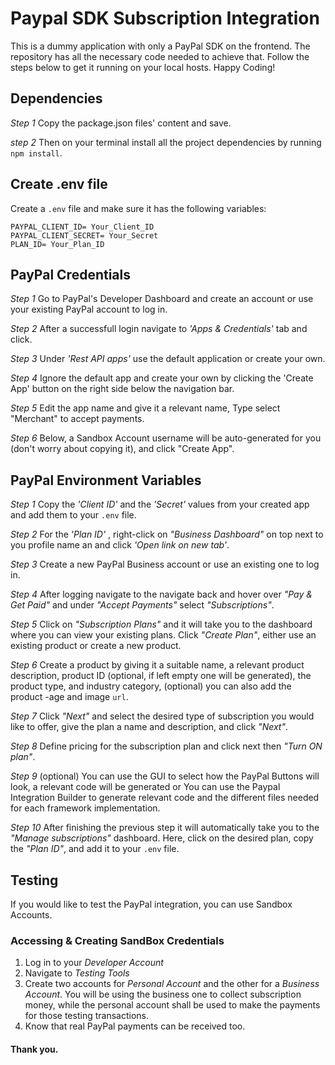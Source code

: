 # Paypal SDK Subscription Integration

This is a dummy application with only a PayPal SDK on the frontend. The repository has all the necessary code needed to achieve that. Follow the steps below to get it running on your local hosts. Happy Coding! 

## Dependencies

_Step 1_ Copy the package.json files' content and save.

_step 2_ Then on your terminal install all the project dependencies by running `npm install`.

## Create .env file

Create a `.env` file and make sure it has the following variables:

```
PAYPAL_CLIENT_ID= Your_Client_ID
PAYPAL_CLIENT_SECRET= Your_Secret
PLAN_ID= Your_Plan_ID

```

## PayPal Credentials

_Step 1_ Go to PayPal's Developer Dashboard and create an account or use your existing PayPal account to log in. 

_Step 2_ After a successfull login navigate to _'Apps & Credentials'_ tab and click.

_Step 3_ Under _'Rest API apps'_ use the default application or create your own.

_Step 4_ Ignore the default app and create your own by clicking the 'Create App' button on the right side below the navigation bar.

_Step 5_ Edit the app name and give it a relevant name, Type select "Merchant" to accept payments.

_Step 6_ Below, a Sandbox Account username will be auto-generated for you (don't worry about copying it), and click "Create App".

## PayPal Environment Variables

_Step 1_ Copy the _'Client ID'_ and the _'Secret'_ values from your created app and add them to your `.env` file.

_Step 2_ For the _'Plan ID'_ , right-click on _"Business Dashboard"_ on top next to you profile name an and click _'Open link on new tab'_. 

_Step 3_ Create a new PayPal Business account or use an existing one to log in.

_Step 4_ After logging navigate to the navigate back and hover over _"Pay & Get Paid"_ and under _"Accept Payments"_ select _"Subscriptions"_.

_Step 5_ Click on _"Subscription Plans"_ and it will take you to the dashboard where you can view your existing plans. Click _"Create Plan"_, either use an existing product or create a new product.

_Step 6_ Create a product by giving it a suitable name, a relevant product description, product ID (optional, if left empty one will be generated), the product type, and industry category, (optional) you can also add the product -age and image `url`.

_Step 7_ Click _"Next"_ and select the desired type of subscription you would like to offer, give the plan a name and description, and click _"Next"_.

_Step 8_ Define pricing for the subscription plan and click next then _"Turn ON plan"_.

_Step 9_ (optional) You can use the GUI to select how the PayPal Buttons will look, a relevant code will be generated or You can use the Paypal Integration Builder to generate relevant code and the different files needed for each framework implementation. 

_Step 10_ After finishing the previous step it will automatically take you to the _"Manage subscriptions"_ dashboard. Here, click on the desired plan, copy the _"Plan ID"_, and add it to your `.env` file.


## Testing 

If you would like to test the PayPal integration, you can use Sandbox Accounts. 

### Accessing & Creating SandBox Credentials

1. Log in to your _Developer Account_
2. Navigate to _Testing Tools_
3. Create two accounts for _Personal Account_ and the other for a _Business Account_. You will be using the business one to collect subscription money, while the personal account shall be used to make the payments for those testing transactions.
5. Know that real PayPal payments can be received too.


#### Thank you.

